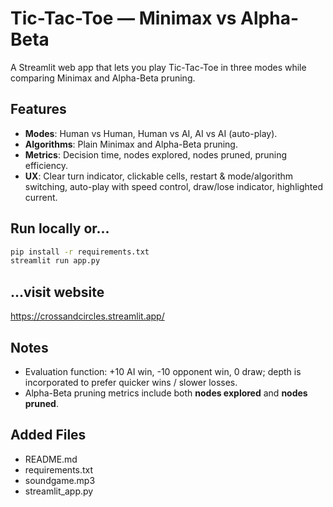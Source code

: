 # Tic-Tac-Toe — Minimax vs Alpha-Beta 

A Streamlit web app that lets you play Tic-Tac-Toe in three modes while comparing Minimax and Alpha-Beta pruning.

## Features
- **Modes**: Human vs Human, Human vs AI, AI vs AI (auto-play).
- **Algorithms**: Plain Minimax and Alpha-Beta pruning.
- **Metrics**: Decision time, nodes explored, nodes pruned, pruning efficiency.
- **UX**: Clear turn indicator, clickable cells, restart & mode/algorithm switching, auto-play with speed control, draw/lose indicator, highlighted current.

## Run locally or...

```bash
pip install -r requirements.txt
streamlit run app.py
```
## ...visit website

https://crossandcircles.streamlit.app/

## Notes
- Evaluation function: +10 AI win, -10 opponent win, 0 draw; depth is incorporated to prefer quicker wins / slower losses.
- Alpha-Beta pruning metrics include both **nodes explored** and **nodes pruned**.

## Added Files

- README.md
- requirements.txt
- soundgame.mp3
- streamlit_app.py

